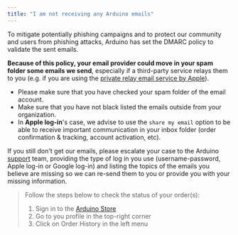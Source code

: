 ```yaml
---
title: "I am not receiving any Arduino emails"
---
```


To mitigate potentially phishing campaigns and to protect our community and users from phishing attacks, Arduino has set the DMARC policy to validate the sent emails.

**Because of this policy, your email provider could move in your spam folder some emails we send**, especially if a third-party service relays them to you (e.g. if you are using the [private relay email service by Apple](https://support.apple.com/en-us/HT210425)).

* Please make sure that you have checked your spam folder of the email account.
* Make sure that you have not black listed the emails outside from your organization.
* In **Apple log-in**'s case, we advise to use the `share my email` option to be able to receive important communication in your inbox folder (order confirmation & tracking, account activation, etc).

If you still don't get our emails, please escalate your case to the Arduino [support](https://www.arduino.cc/en/contact-us) team, providing the type of log in you use (username-password, Apple log-in or Google log-in) and listing the topics of the emails you believe are missing so we can re-send them to you or provide you with your missing information.

> Follow the steps below to check the status of your order(s):
>1. Sign in to the [Arduino Store](https://store.arduino.cc/)
>2. Go to you profile in the top-right corner
>3. Click on Order History in the left menu
